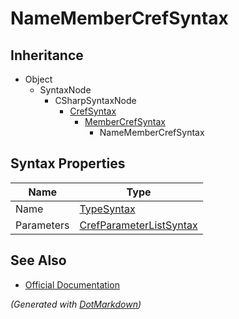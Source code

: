 # NameMemberCrefSyntax

## Inheritance

* Object
  * SyntaxNode
    * CSharpSyntaxNode
      * [CrefSyntax](CrefSyntax.md)
        * [MemberCrefSyntax](MemberCrefSyntax.md)
          * NameMemberCrefSyntax

## Syntax Properties

| Name       | Type                                                  |
| ---------- | ----------------------------------------------------- |
| Name       | [TypeSyntax](TypeSyntax.md)                           |
| Parameters | [CrefParameterListSyntax](CrefParameterListSyntax.md) |

## See Also

* [Official Documentation](https://docs.microsoft.com/en-us/dotnet/api/microsoft.codeanalysis.csharp.syntax.namemembercrefsyntax)


*\(Generated with [DotMarkdown](http://github.com/JosefPihrt/DotMarkdown)\)*
